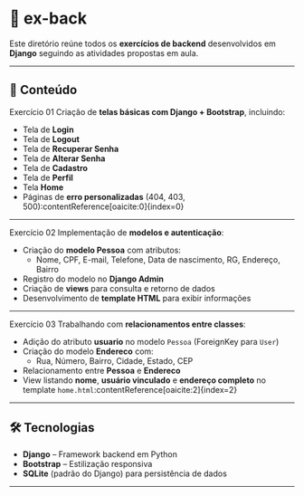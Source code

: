 # 📂 ex-back
Este diretório reúne todos os **exercícios de backend** desenvolvidos em **Django** seguindo as atividades propostas em aula.  

---

## 📅 Conteúdo

Exercício 01
Criação de **telas básicas com Django + Bootstrap**, incluindo:
- Tela de **Login**
- Tela de **Logout**
- Tela de **Recuperar Senha**
- Tela de **Alterar Senha**
- Tela de **Cadastro**
- Tela de **Perfil**
- Tela **Home**
- Páginas de **erro personalizadas** (404, 403, 500):contentReference[oaicite:0]{index=0}

---

Exercício 02
Implementação de **modelos e autenticação**:
- Criação do **modelo Pessoa** com atributos:
  - Nome, CPF, E-mail, Telefone, Data de nascimento, RG, Endereço, Bairro
- Registro do modelo no **Django Admin**
- Criação de **views** para consulta e retorno de dados
- Desenvolvimento de **template HTML** para exibir informações

---

Exercício 03
Trabalhando com **relacionamentos entre classes**:
- Adição do atributo **usuario** no modelo `Pessoa` (ForeignKey para `User`)
- Criação do modelo **Endereco** com:
  - Rua, Número, Bairro, Cidade, Estado, CEP
- Relacionamento entre **Pessoa** e **Endereco**
- View listando **nome**, **usuário vinculado** e **endereço completo** no template `home.html`:contentReference[oaicite:2]{index=2}

---

## 🛠️ Tecnologias
- **Django** – Framework backend em Python
- **Bootstrap** – Estilização responsiva
- **SQLite** (padrão do Django) para persistência de dados

---
